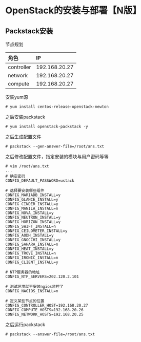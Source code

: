 # OpenStack的安装与部署【N版】

## Packstack安装

节点规划

| 角色 | IP |
| :--- | :--- |
| controller | 192.168.20.27 |
| network | 192.168.20.27 |
| compute | 192.168.20.27 |

安装yum源

```
# yum install centos-release-openstack-newton
```

之后安装packstack

```
# yum install openstack-packstack -y
```

之后生成配置文件

```
# packstack --gen-answer-file=/root/ans.txt
```

之后修改配置文件，指定安装的模块与用户密码等等

```
# vim /root/ans.txt
...
# 确定密码
CONFIG_DEFAULT_PASSWORD=ustack

# 选择要安装哪些组件
CONFIG_MARIADB_INSTALL=y
CONFIG_GLANCE_INSTALL=y
CONFIG_CINDER_INSTALL=y
CONFIG_MANILA_INSTALL=n
CONFIG_NOVA_INSTALL=y
CONFIG_NEUTRON_INSTALL=y
CONFIG_HORIZON_INSTALL=y
CONFIG_SWIFT_INSTALL=n
CONFIG_CEILOMETER_INSTALL=y
CONFIG_AODH_INSTALL=y
CONFIG_GNOCCHI_INSTALL=y
CONFIG_SAHARA_INSTALL=n
CONFIG_HEAT_INSTALL=y
CONFIG_TROVE_INSTALL=n
CONFIG_IRONIC_INSTALL=n
CONFIG_CLIENT_INSTALL=y

# NTP服务器的地址
CONFIG_NTP_SERVERS=202.120.2.101

# 测试环境就不安装ngios监控了
CONFIG_NAGIOS_INSTALL=n

# 定义某些节点的位置
CONFIG_CONTROLLER_HOST=192.168.20.27
CONFIG_COMPUTE_HOSTS=192.168.20.26
CONFIG_NETWORK_HOSTS=192.168.20.25
```

之后运行packstack

```
# packstack --answer-file=/root/ans.txt
```



